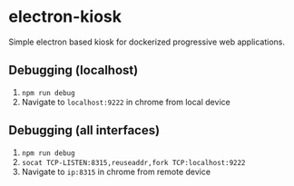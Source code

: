 # electron-kiosk

Simple electron based kiosk for dockerized progressive web applications.

## Debugging (localhost)

1. `npm run debug`
2. Navigate to `localhost:9222` in chrome from local device

## Debugging (all interfaces)

1. `npm run debug`
2. `socat TCP-LISTEN:8315,reuseaddr,fork TCP:localhost:9222`
3. Navigate to `ip:8315` in chrome from remote device
